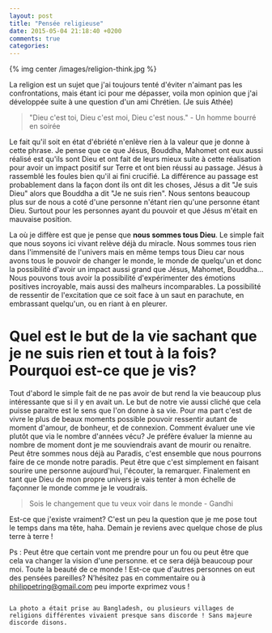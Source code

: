 ```yaml
---
layout: post
title: "Pensée religieuse"
date: 2015-05-04 21:18:40 +0200
comments: true
categories:
---
```


{% img center /images/religion-think.jpg %}

La religion est un sujet que j'ai toujours tenté d'éviter n'aimant pas les confrontations, mais étant ici pour me dépasser, voila mon opinion que j'ai développée suite à une question d'un ami Chrétien. (Je suis Athée)

<!-- more -->

> "Dieu c'est toi, Dieu c'est moi, Dieu c'est nous." - Un homme bourré en soirée

Le fait qu'il soit en état d'ébriété n'enlève rien à la valeur que je donne à cette phrase. Je pense que ce que Jésus, Bouddha, Mahomet ont eux aussi réalisé est qu'ils sont Dieu et ont fait de leurs mieux suite à cette réalisation pour avoir un impact positif sur Terre et ont bien réussi au passage. Jésus à rassemblé les foules bien qu'il ai fini crucifié. La différence au passage est probablement dans la façon dont ils ont dit les choses, Jésus a dit "Je suis Dieu" alors que Bouddha a dit "Je ne suis rien". Nous sentons beaucoup plus sur de nous a coté d'une personne n'étant rien qu'une personne étant Dieu. Surtout pour les personnes ayant du pouvoir et que Jésus m'était en mauvaise position.

La où je diffère est que je pense que **nous sommes tous Dieu**. Le simple fait que nous soyons ici vivant relève déjà du miracle. Nous sommes tous rien dans l'immensité de l'univers mais en même temps tous Dieu car nous avons tous le pouvoir de changer le monde, le monde de quelqu'un et donc la possibilité d'avoir un impact aussi grand que Jésus, Mahomet, Bouddha... Nous pouvons tous avoir la possibilité d'expérimenter des émotions positives incroyable, mais aussi des malheurs incomparables. La possibilité de ressentir de l'excitation que ce soit face à un saut en parachute, en embrassant quelqu'un, ou en riant à en pleurer.

# Quel est le but de la vie sachant que je ne suis rien et tout à la fois? Pourquoi est-ce que je vis?

Tout d'abord le simple fait de ne pas avoir de but rend la vie beaucoup plus intéressante que si il y en avait un. Le but de notre vie aussi cliché que cela puisse paraitre est le sens que l'on donne à sa vie. Pour ma part c'est de vivre le plus de beaux moments possible pouvoir ressentir autant de moment d'amour, de bonheur, et de connexion. Comment évaluer une vie plutôt que via le nombre d'années vécu? Je préfère évaluer la mienne au nombre de moment dont je me souviendrais avant de mourir ou renaitre. Peut être sommes nous déjà au Paradis, c'est ensemble que nous pourrons faire de ce monde notre paradis. Peut être que c'est simplement en faisant sourire une personne aujourd'hui, l'écouter, la remarquer. Finalement en tant que Dieu de mon propre univers je vais tenter à mon échelle de façonner le monde comme je le voudrais.

> Sois le changement que tu veux voir dans le monde - Gandhi

Est-ce que j'existe vraiment? C'est un peu la question que je me pose tout le temps dans ma tête, haha. Demain je reviens avec quelque chose de plus terre à terre !

Ps : Peut être que certain vont me prendre pour un fou ou peut être que cela va changer la vision d'une personne. et ce sera déjà beaucoup pour moi. Toute la beauté de ce monde ! Est-ce que d'autres personnes on eut des pensées pareilles? N’hésitez pas en commentaire ou à philippetring@gmail.com peu importe exprimez vous !

~~~

La photo a était prise au Bangladesh, ou plusieurs villages de religions différentes vivaient presque sans discorde ! Sans majeure discorde disons.
